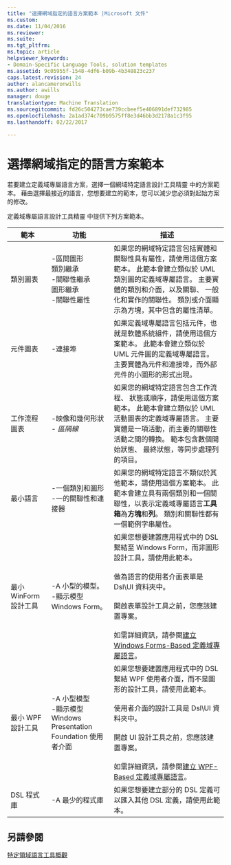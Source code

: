 ```yaml
---
title: "選擇網域指定的語言方案範本 |Microsoft 文件"
ms.custom: 
ms.date: 11/04/2016
ms.reviewer: 
ms.suite: 
ms.tgt_pltfrm: 
ms.topic: article
helpviewer_keywords:
- Domain-Specific Language Tools, solution templates
ms.assetid: 9c05955f-1548-4df6-b09b-4b348823c237
caps.latest.revision: 24
author: alancameronwills
ms.author: awills
manager: douge
translationtype: Machine Translation
ms.sourcegitcommit: fd26c504273cae739ccbeef5e406891def732985
ms.openlocfilehash: 2a1ad374c709b9575ff8e3d46bb3d2178a1c3f95
ms.lasthandoff: 02/22/2017

---
```

# <a name="choosing-a-domain-specific-language-solution-template"></a>選擇網域指定的語言方案範本
若要建立定義域專屬語言方案，選擇一個網域特定語言設計工具精靈 中的方案範本。 藉由選擇最接近的語言，您想要建立的範本，您可以減少您必須對起始方案的修改。  
  
 定義域專屬語言設計工具精靈 中提供下列方案範本。  
  
|範本|功能|描述|  
|--------------|--------------|-----------------|  
|類別圖表|-區間圖形<br />類別繼承<br />-關聯性繼承<br />圖形繼承<br />-關聯性屬性|如果您的網域特定語言包括實體和關聯性具有屬性，請使用這個方案範本。 此範本會建立類似於 UML 類別圖的定義域專屬語言。 主要實體的類別和介面，以及關聯、 一般化和實作的關聯性。 類別或介面顯示為方塊，其中包含的屬性清單。|  
|元件圖表|-連接埠|如果定義域專屬語言包括元件，也就是軟體系統組件，請使用這個方案範本。 此範本會建立類似於 UML 元件圖的定義域專屬語言。 主要實體為元件和連接埠，而外部元件的小圖形的形式出現。|  
|工作流程圖表|-映像和幾何形狀<br />-   *區隔線*|如果您的網域特定語言包含工作流程、 狀態或順序，請使用這個方案範本。 此範本會建立類似於 UML 活動圖表的定義域專屬語言。 主要實體是一項活動，而主要的關聯性活動之間的轉換。 範本包含數個開始狀態、 最終狀態，等同步處理列的項目。|  
|最小語言|-一個類別和圖形<br />-一的關聯性和連接器|如果您的網域特定語言不類似於其他範本，請使用這個方案範本。 此範本會建立具有兩個類別和一個關聯性，以表示定義域專屬語言**工具箱**為**方塊**和**列**。 類別和關聯性都有一個範例字串屬性。|  
|最小 WinForm 設計工具|-A 小型的模型。<br />-顯示模型 Windows Form。|如果您想要建置應用程式中的 DSL 繫結至 Windows Form，而非圖形設計工具，請使用此範本。<br /><br /> 做為語言的使用者介面表單是 Dsl\UI 資料夾中。<br /><br /> 開啟表單設計工具之前，您應該建置專案。<br /><br /> 如需詳細資訊，請參閱[建立 Windows Forms-Based 定義域專屬語言](../modeling/creating-a-windows-forms-based-domain-specific-language.md)。|  
|最小 WPF 設計工具|-A 小型模型<br />-顯示模型 Windows Presentation Foundation 使用者介面|如果您想要建置應用程式中的 DSL 繫結 WPF 使用者介面，而不是圖形的設計工具，請使用此範本。<br /><br /> 使用者介面的設計工具是 Dsl\UI 資料夾中。<br /><br /> 開啟 UI 設計工具之前，您應該建置專案。<br /><br /> 如需詳細資訊，請參閱[建立 WPF-Based 定義域專屬語言](../modeling/creating-a-wpf-based-domain-specific-language.md)。|  
|DSL 程式庫|-A 最少的程式庫|如果您想要建立部分的 DSL 定義可以匯入其他 DSL 定義，請使用此範本。|  
  
## <a name="see-also"></a>另請參閱  
 [特定領域語言工具概觀](../modeling/overview-of-domain-specific-language-tools.md)

